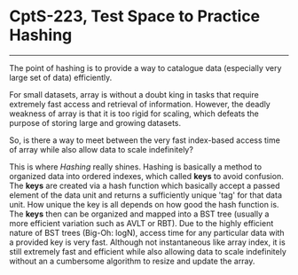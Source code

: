 # CptS-223, Test Space to Practice Hashing

---

The point of hashing is to provide a way to catalogue data (especially very large set of data) efficiently.

For small datasets, array is without a doubt king in tasks that require extremely fast access and
retrieval of information. However, the deadly weakness of array is that it is too rigid for scaling,
which defeats the purpose of storing large and growing datasets.

So, is there a way to meet between the very fast index-based access time of array while also allow
data to scale indefinitely?

This is where *Hashing* really shines. Hashing is basically a method to organized data into ordered
indexes, which called **keys** to avoid confusion. The **keys** are created via a hash function which
basically accept a passed element of the data unit and returns a sufficiently unique 'tag' for that
data unit. How unique the key is all depends on how good the hash function is. The **keys** then can be
organized and mapped into a BST tree (usually a more efficient variation such as AVLT or RBT). Due to
the highly efficient nature of BST trees (Big-Oh: logN), access time for any particular data with a
provided key is very fast. Although not instantaneous like array index, it is still extremely fast and
efficient while also allowing data to scale indefinitely without an a cumbersome algorithm to resize
and update the array.
